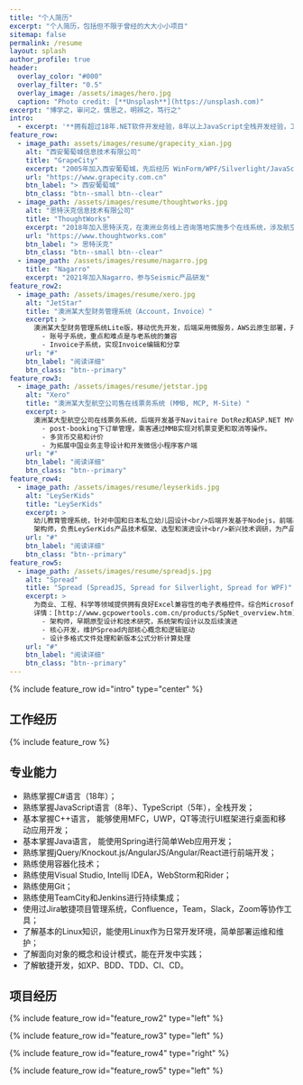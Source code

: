 ```yaml
---
title: "个人简历"
excerpt: "个人简历，包括但不限于曾经的大大小小项目"
sitemap: false
permalink: /resume
layout: splash
author_profile: true
header:
  overlay_color: "#000"
  overlay_filter: "0.5"
  overlay_image: /assets/images/hero.jpg
  caption: "Photo credit: [**Unsplash**](https://unsplash.com)"
excerpt: "博学之，审问之，慎思之，明辨之，笃行之"
intro: 
  - excerpt: '**拥有超过18年.NET软件开发经验，8年以上JavaScript全栈开发经验，工作认真负责、积极主动、善于团队协作，具有较高的技术水平和丰富的项目经验。有从事技术指导，框架搭建，共通维护，系统构建和带领团队等工作能力。**'
feature_row:
  - image_path: assets/images/resume/grapecity_xian.jpg
    alt: "西安葡萄城信息技术有限公司"
    title: "GrapeCity"
    excerpt: "2005年加入西安葡萄城，先后经历 WinForm/WPF/Silverlight/JavaScript 技术栈下的输入控件和表格控件开发和架构设计，也参与活字格、Dragonfly报表系统和LeySerKids等系统设计和软件开发。"
    url: "https://www.grapecity.com.cn"
    btn_label: "> 西安葡萄城"
    btn_class: "btn--small btn--clear"
  - image_path: /assets/images/resume/thoughtworks.jpg
    alt: "思特沃克信息技术有限公司"
    title: "ThoughtWorks"
    excerpt: "2018年加入思特沃克，在澳洲业务线上咨询落地实施多个在线系统，涉及航空售票和个人财务等多个领域。对项目流程改进,企业应用集成技术,众多敏捷流程实践,TDD,重构等工程实践以及持续集成/交付有了较为深刻的认识"
    url: "https://www.thoughtworks.com"
    btn_label: "> 思特沃克"
    btn_class: "btn--small btn--clear"
  - image_path: /assets/images/resume/nagarro.jpg
    title: "Nagarro"
    excerpt: "2021年加入Nagarro，参与Seismic产品研发"
feature_row2:
  - image_path: /assets/images/resume/xero.jpg
    alt: "JetStar"
    title: "澳洲某大型财务管理系统（Account，Invoice）"
    excerpt: >
      澳洲某大型财务管理系统Lite版，移动优先开发，后端采用微服务，AWS云原生部署，开发基于ASP.NET Core和DynamoDB，前端基于React。
        - 账号子系统，重点和难点是与老系统的兼容
        - Invoice子系统，实现Invoice编辑和分享
    url: "#"
    btn_label: "阅读详细"
    btn_class: "btn--primary"
feature_row3:
  - image_path: /assets/images/resume/jetstar.jpg
    alt: "Xero"
    title: "澳洲某大型航空公司售在线票务系统 (MMB, MCP, M-Site) "
    excerpt: >
      澳洲某大型航空公司在线票务系统，后端开发基于Navitaire DotRez和ASP.NET MVC，前端基于React。
        - post-booking下订单管理，乘客通过MMB实现对机票变更和取消等操作。
        - 多货币交易和计价
        - 为拓展中国业务主导设计和开发微信小程序客户端
    url: "#"
    btn_label: "阅读详细"
    btn_class: "btn--primary"
feature_row4:
  - image_path: /assets/images/resume/leyserkids.jpg
    alt: "LeySerKids"
    title: "LeySerKids"
    excerpt: >
      幼儿教育管理系统，针对中国和日本私立幼儿园设计<br/>后端开发基于Nodejs，前端基于Angularjs，移动端基于Ionic。<br/>
      架构师，负责LeySerKids产品技术框架、选型和演进设计<br/>新兴技术调研，为产品制定未来演进方向<br/>设计改进开发、发布运维过程，自动化CI/CD，以及运维监控<br/>后端业务设计和开发，参与整体开发管理
    url: "#"
    btn_label: "阅读详细"
    btn_class: "btn--primary"
feature_row5:
  - image_path: /assets/images/resume/spreadjs.jpg
    alt: "Spread"
    title: "Spread (SpreadJS, Spread for Silverlight, Spread for WPF)"
    excerpt: >
      为商业、工程、科学等领域提供拥有良好Excel兼容性的电子表格控件。综合Microsoft® Excel®文档功能，为企业级的信息共享提供支持。<br/>
      详情：[http://www.gcpowertools.com.cn/products/SpNet_overview.htm](http://www.gcpowertools.com.cn/products/SpNet_overview.htm)
        - 架构师，早期原型设计和技术研究，系统架构设计以及后续演进
        - 核心开发，维护Spread内部核心概念和逻辑驱动
        - 设计多格式文件处理和新版本公式分析计算处理
    url: "#"
    btn_label: "阅读详细"
    btn_class: "btn--primary"
---
```


{% include feature_row id="intro" type="center" %}

## 工作经历

{% include feature_row %}


## 专业能力
-	熟练掌握C#语言（18年）；
-	熟练掌握JavaScript语言（8年）、TypeScript（5年），全栈开发；
-	基本掌握C++语言， 能够使用MFC，UWP，QT等流行UI框架进行桌面和移动应用开发；
-	基本掌握Java语言， 能使用Spring进行简单Web应用开发；
-	熟练掌握jQuery/Knockout.js/AngularJS/Angular/React进行前端开发；
-	熟练使用容器化技术；
-	熟练使用Visual Studio, Intellij IDEA，WebStorm和Rider；
-	熟练使用Git；
-	熟练使用TeamCity和Jenkins进行持续集成；
-	使用过Jira敏捷项目管理系统，Confluence，Team，Slack，Zoom等协作工具；
-	了解基本的Linux知识，能使用Linux作为日常开发环境，简单部署运维和维护；
-	了解面向对象的概念和设计模式，能在开发中实践；
-	了解敏捷开发，如XP、BDD、TDD、CI、CD。


## 项目经历

{% include feature_row id="feature_row2" type="left" %}

{% include feature_row id="feature_row3" type="left" %}

{% include feature_row id="feature_row4" type="right" %}

{% include feature_row id="feature_row5" type="left" %}
